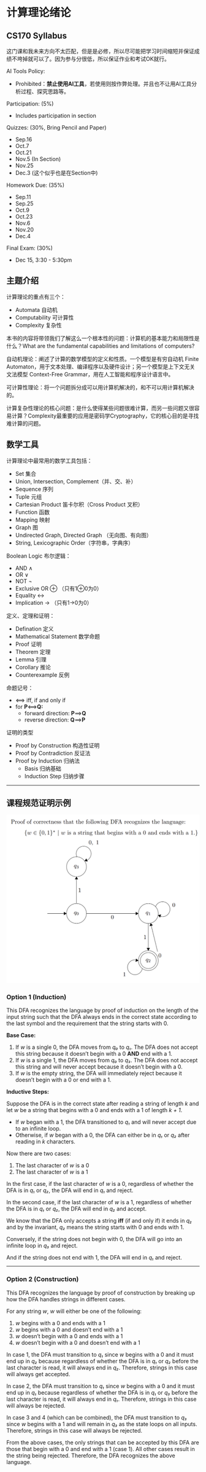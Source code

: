 # 计算理论绪论

## CS170 Syllabus

这门课和我未来方向不太匹配，但是是必修，所以尽可能把学习时间缩短并保证成绩不垮掉就可以了。因为参与分很低，所以保证作业和考试OK就行。

AI Tools Policy:

* Prohibited：**禁止使用AI工具**，若使用则按作弊处理。并且也不让用AI工具分析过程、探究思路等。

Participation: (5%)

* Includes participation in section

Quizzes: (30%, Bring Pencil and Paper)

* Sep.16
* Oct.7
* Oct.21
* Nov.5 (In Section)
* Nov.25
* Dec.3 (这个似乎也是在Section中)

Homework Due: (35%)

* Sep.11
* Sep.25
* Oct.9
* Oct.23
* Nov.6
* Nov.20
* Dec.4

Final Exam: (30%)

* Dec 15, 3:30 - 5:30pm

## 主题介绍

计算理论的重点有三个：

* Automata 自动机
* Computability 可计算性
* Complexity 复杂性

本书的内容将带领我们了解这么一个根本性的问题：计算机的基本能力和局限性是什么？What are the fundamental capabilities and limitations of computers?

自动机理论：阐述了计算的数学模型的定义和性质。一个模型是有穷自动机 Finite Automaton，用于文本处理、编译程序以及硬件设计；另一个模型是上下文无关文法模型 Context-Free Grammar，用在人工智能和程序设计语言中。

可计算性理论：将一个问题拆分成可以用计算机解决的，和不可以用计算机解决的。

计算复杂性理论的核心问题：是什么使得某些问题很难计算，而另一些问题又很容易计算？Complexity最重要的应用是密码学Cryptography，它的核心目的是寻找难计算的问题。

## 数学工具

计算理论中最常用的数学工具包括：

* Set 集合
* Union, Intersection, Complement（并、交、补）
* Sequence 序列
* Tuple 元组
* Cartesian Product 笛卡尔积（Cross Product 叉积）
* Function 函数
* Mapping 映射
* Graph 图
* Undirected Graph, Directed Graph （无向图、有向图）
* String, Lexicographic Order（字符串，字典序）

Boolean Logic 布尔逻辑：

* AND ∧
* OR ∨
* NOT ¬
* Exclusive OR ⊕ （只有1⊕0为0）
* Equality ↔
* Implication → （只有1→0为0）

定义、定理和证明：

* Defination 定义
* Mathematical Statement 数学命题
* Proof 证明
* Theorem 定理
* Lemma 引理
* Corollary 推论
* Counterexample 反例

命题记号：

* ⟺ iff, if and only if
* for **P**⟺**Q:**
  * forward direction: **P**⟹**Q**
  * reverse direction: **Q**⟹**P**

证明的类型

* Proof by Construction 构造性证明
* Proof by Contradiction 反证法
* Proof by Induction 归纳法
  * Basis 归纳基础
  * Induction Step 归纳步骤

---

## 课程规范证明示例

![1757538986062](image/ch0_intro/1757538986062.png)

### Option 1 (Induction)

This DFA recognizes the language by proof of induction on the length of the input string such that the DFA always ends in the correct state according to the last symbol and the requirement that the string starts with 0.

**Base Case:**

1. If *w* is a single 0, the DFA moves from *q₀* to *q₁*. The DFA does not accept this string because it doesn’t begin with a 0 **AND** end with a 1.
2. If *w* is a single 1, the DFA moves from *q₀* to *q₃*. The DFA does not accept this string and will never accept because it doesn’t begin with a 0.
3. If *w* is the empty string, the DFA will immediately reject because it doesn’t begin with a 0 or end with a 1.

**Inductive Steps:**

Suppose the DFA is in the correct state after reading a string of length *k* and let *w* be a string that begins with a 0 and ends with a 1 of length *k + 1*.

- If *w* began with a 1, the DFA transitioned to *q₁* and will never accept due to an infinite loop.
- Otherwise, if *w* began with a 0, the DFA can either be in *q₁* or *q₂* after reading in *k* characters.

Now there are two cases:

1. The last character of *w* is a 0
2. The last character of *w* is a 1

In the first case, if the last character of *w* is a 0, regardless of whether the DFA is in *q₁* or *q₂*, the DFA will end in *q₁* and reject.

In the second case, if the last character of *w* is a 1, regardless of whether the DFA is in *q₁* or *q₂*, the DFA will end in *q₂* and accept.

We know that the DFA only accepts a string **iff** (if and only if) it ends in *q₂* and by the invariant, *q₂* means the string starts with 0 and ends with 1.

Conversely, if the string does not begin with 0, the DFA will go into an infinite loop in *q₃* and reject.

And if the string does not end with 1, the DFA will end in *q₁* and reject.

---

### Option 2 (Construction)

This DFA recognizes the language by proof of construction by breaking up how the DFA handles strings in different cases.

For any string *w*, *w* will either be one of the following:

1. *w* begins with a 0 and ends with a 1
2. *w* begins with a 0 and doesn’t end with a 1
3. *w* doesn’t begin with a 0 and ends with a 1
4. *w* doesn’t begin with a 0 and doesn’t end with a 1

In case 1, the DFA must transition to *q₁* since *w* begins with a 0 and it must end up in *q₂* because regardless of whether the DFA is in *q₁* or *q₂* before the last character is read, it will always end in *q₂*. Therefore, strings in this case will always get accepted.

In case 2, the DFA must transition to *q₁* since *w* begins with a 0 and it must end up in *q₁* because regardless of whether the DFA is in *q₁* or *q₃* before the last character is read, it will always end in *q₁*. Therefore, strings in this case will always be rejected.

In case 3 and 4 (which can be combined), the DFA must transition to *q₃* since *w* begins with a 1 and will remain in *q₃* as the state loops on all inputs. Therefore, strings in this case will always be rejected.

From the above cases, the only strings that can be accepted by this DFA are those that begin with a 0 and end with a 1 (case 1). All other cases result in the string being rejected. Therefore, the DFA recognizes the above language.
